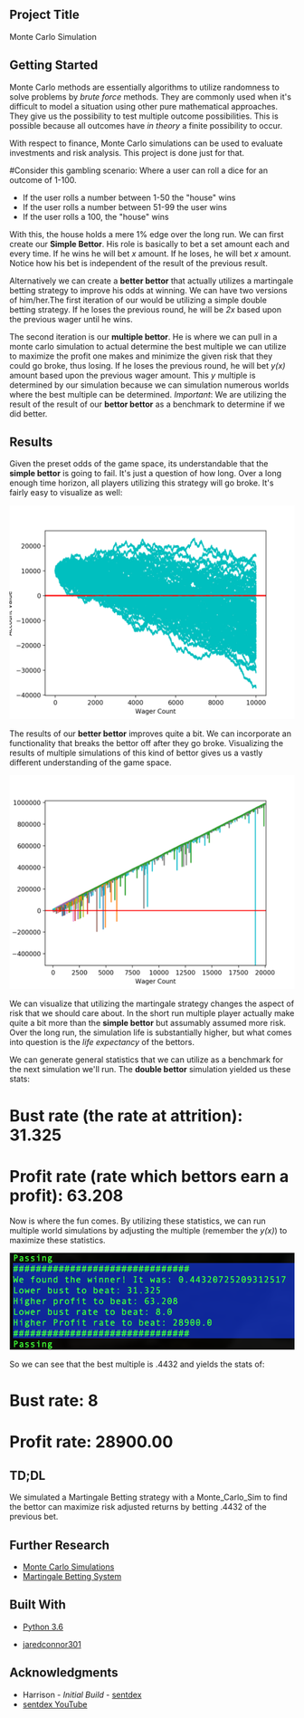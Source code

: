 ## Project Title

Monte Carlo Simulation

## Getting Started

Monte Carlo methods are essentially algorithms to utilize randomness to solve problems by _brute force_ methods. They are commonly used when it's difficult to model a situation using other pure mathematical approaches. They give us the possibility to test multiple outcome possibilities. This is possible because all outcomes have _in theory_ a finite possibility to occur.

With respect to finance, Monte Carlo simulations can be used to evaluate investments and risk analysis. This project is done just for that.

#Consider this gambling scenario:
Where a user can roll a dice for an outcome of 1-100.
* If the user rolls a number between 1-50 the "house" wins
* If the user rolls a number between 51-99 the user wins
* If the user rolls a 100, the "house" wins

With this, the house holds a mere 1% edge over the long run. We can first create our __Simple Bettor__. His role is basically to bet a set amount each and every time. If he wins he will bet _x_ amount. If he loses, he will bet _x_ amount. Notice how his bet is independent of the result of the previous result.

Alternatively we can create a __better bettor__ that actually utilizes a martingale betting strategy to improve his odds at winning. We can have two versions of him/her.The first iteration of our would be utilizing a simple double betting strategy. If he loses the previous round, he will be _2x_ based upon the previous wager until he wins.

The second iteration is our __multiple bettor__. He is where we can pull in a monte carlo simulation to actual determine the best multiple we can utilize to maximize the profit one makes and minimize the given risk that they could go broke, thus losing. If he loses the previous round, he will bet _y(x)_ amount based upon the previous wager amount. This _y_ multiple is determined by our simulation because we can simulation numerous worlds where the best multiple can be determined. _Important_: We are utilizing the result of the result of our __bettor bettor__ as a benchmark to determine if we did better.

## Results

Given the preset odds of the game space, its understandable that the __simple bettor__ is going to fail. It's just a question of how long. Over a long enough time horizon, all players utilizing this strategy will go broke. It's fairly easy to visualize as well:

![Simple_bettor](https://github.com/jaredconnor301/Monte_Carlo_Sim/blob/master/simple_bettor.png?raw=true)

The results of our __better bettor__ improves quite a bit. We can incorporate an functionality that breaks the bettor off after they go broke. Visualizing the results of multiple simulations of this kind of bettor gives us a vastly different understanding of the game space.

![Double_bettor](https://raw.githubusercontent.com/jaredconnor301/Monte_Carlo_Sim/master/double_bettor.png?raw=true)

We can visualize that utilizing the martingale strategy changes the aspect of risk that we should care about. In the short run multiple player actually make quite a bit more than the __simple bettor__ but assumably assumed more risk. Over the long run, the simulation life is substantially higher, but what comes into question is the _life expectancy_ of the bettors.

We can generate general statistics that we can utilize as a benchmark for the next simulation we'll run. The __double bettor__ simulation yielded us these stats:

# Bust rate (the rate at attrition): 31.325
# Profit rate (rate which bettors earn a profit): 63.208

Now is where the fun comes. By utilizing these statistics, we can run multiple world simulations by adjusting the multiple (remember the _y(x)_) to maximize these statistics.


![Multiple_bettor](https://github.com/jaredconnor301/Monte_Carlo_Sim/blob/master/Results.png?raw=true)

So we can see that the best multiple is .4432 and yields the stats of:

# Bust rate: 8
# Profit rate: 28900.00

## TD;DL

We simulated a Martingale Betting strategy with a Monte_Carlo_Sim to find the bettor can maximize risk adjusted returns by betting .4432 of the previous bet.

## Further Research

* [Monte Carlo Simulations](https://en.wikipedia.org/wiki/Monte_Carlo_method)
* [Martingale Betting System](https://en.wikipedia.org/wiki/Martingale)

## Built With

* [Python 3.6](https://docs.python.org/3/)

* [jaredconnor301](https://github.com/jaredconnor301)

## Acknowledgments

* Harrison - *Initial Build* - [sentdex](https://github.com/Sentdex)
* [sentdex YouTube](YouTube.com/Sentdex)
